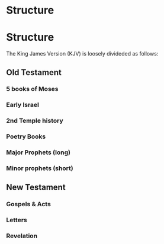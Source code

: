 # Structure

# Structure

The King James Version (KJV) is loosely divideded as follows:

## Old Testament
### 5 books of Moses
### Early Israel
### 2nd Temple history
### Poetry Books
### Major Prophets (long)
### Minor prophets (short)

## New Testament
### Gospels & Acts
### Letters
### Revelation
